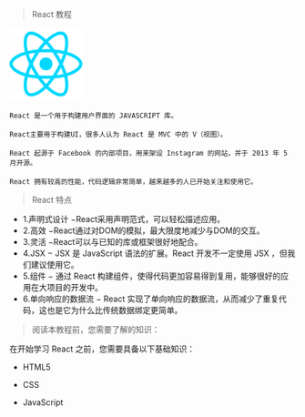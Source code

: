 > React 教程

![](react.png)

    React 是一个用于构建用户界面的 JAVASCRIPT 库。

    React主要用于构建UI，很多人认为 React 是 MVC 中的 V（视图）。

    React 起源于 Facebook 的内部项目，用来架设 Instagram 的网站，并于 2013 年 5 月开源。

    React 拥有较高的性能，代码逻辑非常简单，越来越多的人已开始关注和使用它。

> React 特点

* 1.声明式设计 −React采用声明范式，可以轻松描述应用。
* 2.高效 −React通过对DOM的模拟，最大限度地减少与DOM的交互。
* 3.灵活 −React可以与已知的库或框架很好地配合。
* 4.JSX − JSX 是 JavaScript 语法的扩展。React 开发不一定使用 JSX ，但我们建议使用它。
* 5.组件 − 通过 React 构建组件，使得代码更加容易得到复用，能够很好的应用在大项目的开发中。
* 6.单向响应的数据流 − React 实现了单向响应的数据流，从而减少了重复代码，这也是它为什么比传统数据绑定更简单。

> 阅读本教程前，您需要了解的知识：

在开始学习 React 之前，您需要具备以下基础知识：

* HTML5

* CSS

* JavaScript
